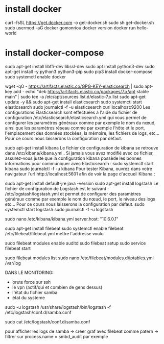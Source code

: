 # install docker 
curl -fsSL https://get.docker.com -o get-docker.sh
sudo sh get-docker.sh
sudo usermod -aG docker gomonriou
docker version
docker run hello-world

# install docker-compose
sudo apt-get install libffi-dev libssl-dev
sudo apt install python3-dev
sudo apt-get install -y python3 python3-pip
sudo pip3 install docker-compose
sudo systemctl enable docker

wget -qO - https://artifacts.elastic.co/GPG-KEY-elasticsearch | sudo apt-key add -
echo "deb https://artifacts.elastic.co/packages/7.x/apt stable main" | sudo tee -a /etc/apt/sources.list.d/elastic-7.x.list
sudo apt-get update -y && sudo apt-get install elasticsearch
sudo systemctl start elasticsearch
sudo journalctl -f -u elasticsearch
curl localhost:9200
Les configurations Elasticsearch sont effectuées à l'aide du fichier de configuration /etc/elasticsearch/elasticsearch.yml qui vous permet de configurer les paramètres généraux comme par exemple le nom du nœud, ainsi que les paramètres réseau comme par exemple l'hôte et le port, l'emplacement des données stockées, la mémoire, les fichiers de logs, etc... Pour ce cours nous laisserons la configuration par défaut.

sudo apt-get install kibana
Le fichier de configuration de kibana se retrouve dans /etc/kibana/kibana.yml . Si jamais vous avez modifié avec ce fichier, assurez-vous juste que la configuration kibana possède les bonnes informations pour communiquer avec Elasticsearch :
sudo systemctl start kibana
sudo journalctl -f -u kibana
Pour tester Kibana, ouvrez dans votre navigateur l'url http://localhost:5601 afin de voir la page d'accueil Kibana :

sudo apt-get install default-jre
java -version
sudo apt-get install logstash
Le fichier de configuration de Logstash est le suivant : /etc/logstash/logstash.yml et permet de configurer des paramètres généraux comme par exemple le nom du nœud, le port, le niveau des logs etc... Pour ce cours nous laisserons la configuration par défaut.
sudo systemctl start logstash
sudo journalctl -f -u logstash

sudo nano /etc/kibana/kibana.yml
server.host: "10.6.0.1"


sudo apt-get install filebeat
sudo systemctl enable filebeat
/etc/filebeat/filebeat.yml
mettre l'addresse voulu

sudo filebeat modules enable auditd
sudo filebeat setup
sudo service filebeat start

sudo filebeat modules list
sudo nano /etc/filebeat/modules.d/iptables.yml
/var/log 

DANS LE MONITORING:
- brute force sur ssh
- le vpn (actif/qui et combien de gens dessus)
- l'état du fichier samba
- état du systeme

 sudo -u logstash /usr/share/logstash/bin/logstash  -f /etc/logstash/conf.d/samba.conf

sudo cat /etc/logstash/conf.d/samba.conf 

pour afficher les logs de samba -> créer graf avec filebeat comme patern -> filtrer sur process.name = smbd_audit par exemple